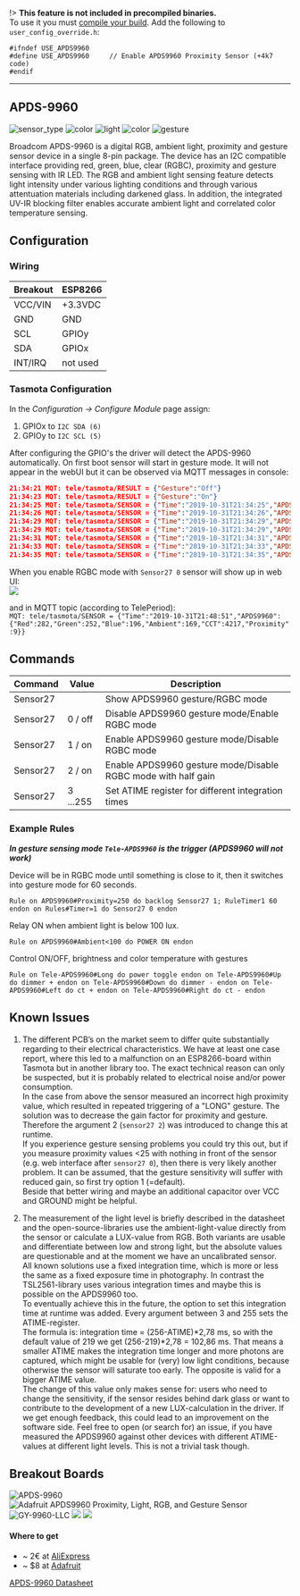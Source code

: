 !> **This feature is not included in precompiled binaries.**     
To use it you must [compile your build](compile-your-build). Add the following to `user_config_override.h`:
```
#ifndef USE_APDS9960
#define USE_APDS9960     // Enable APDS9960 Proximity Sensor (+4k7 code)
#endif
```
----
## APDS-9960
![sensor_type](https://img.shields.io/static/v1?label=connection&message=i2c&color=limegreen)
![color](https://img.shields.io/static/v1?label=sensor&message=color&color=magenta)
![light](https://img.shields.io/static/v1?label=%20&message=light&color=yellow)
![color](https://img.shields.io/static/v1?label=%20&message=gesture&color=brown)
![gesture](https://img.shields.io/static/v1?label=%20&message=proximity&color=orange)


Broadcom APDS-9960 is a digital RGB, ambient light, proximity and gesture sensor device in a single 8-pin package. The device has an I2C compatible interface providing red, green, blue, clear (RGBC), proximity and gesture sensing with IR LED. The RGB and ambient light sensing feature detects light intensity under various lighting conditions and through various attentuation materials including darkened glass. In addition, the integrated UV-IR blocking filter enables accurate ambient light and correlated color temperature sensing.

## Configuration
### Wiring
| Breakout | ESP8266   |
|----------|-----------|
| VCC/VIN  | +3.3VDC   |
| GND      | GND       |
| SCL      | GPIOy  |
| SDA      | GPIOx  |
| INT/IRQ  | not used  |

### Tasmota Configuration
In the _Configuration -> Configure Module_ page assign:
1. GPIOx to `I2C SDA (6)`
2. GPIOy to `I2C SCL (5)`

After configuring the GPIO's the driver will detect the APDS-9960 automatically.
On first boot sensor will start in gesture mode. It will not appear in the webUI but it can be observed via MQTT messages in console:

```json
21:34:21 MQT: tele/tasmota/RESULT = {"Gesture":"Off"}
21:34:23 MQT: tele/tasmota/RESULT = {"Gesture":"On"}
21:34:25 MQT: tele/tasmota/SENSOR = {"Time":"2019-10-31T21:34:25","APDS9960":{"None":1}}
21:34:26 MQT: tele/tasmota/SENSOR = {"Time":"2019-10-31T21:34:26","APDS9960":{"Right":1}}
21:34:29 MQT: tele/tasmota/SENSOR = {"Time":"2019-10-31T21:34:29","APDS9960":{"Down":1}}
21:34:29 MQT: tele/tasmota/SENSOR = {"Time":"2019-10-31T21:34:29","APDS9960":{"Right":1}}
21:34:31 MQT: tele/tasmota/SENSOR = {"Time":"2019-10-31T21:34:31","APDS9960":{"Left":1}}
21:34:33 MQT: tele/tasmota/SENSOR = {"Time":"2019-10-31T21:34:33","APDS9960":{"Up":1}}
21:34:35 MQT: tele/tasmota/SENSOR = {"Time":"2019-10-31T21:34:35","APDS9960":{"Down":1}}
```

When you enable RGBC mode with `Sensor27 0` sensor will show up in web UI:    
![](https://i.postimg.cc/W1Cn8Gy1/APDS-9960.png)

and in MQTT topic (according to TelePeriod):    
`MQT: tele/tasmota/SENSOR = {"Time":"2019-10-31T21:48:51","APDS9960":{"Red":282,"Green":252,"Blue":196,"Ambient":169,"CCT":4217,"Proximity":9}}`

## Commands
| Command | Value | Description |
|---|---|---|
| Sensor27 || Show APDS9960 gesture/RGBC mode |
| Sensor27 | 0 / off | Disable APDS9960 gesture mode/Enable RGBC mode |
| Sensor27 | 1 / on | Enable APDS9960 gesture mode/Disable RGBC mode |
| Sensor27 | 2 / on | Enable APDS9960 gesture mode/Disable RGBC mode with half gain|
| Sensor27 | 3 ...255 | Set ATIME register for different integration times|

### Example Rules
***In gesture sensing mode `Tele-APDS9960` is the trigger (APDS9960 will not work)***

Device will be in RGBC mode until something is close to it, then it switches into gesture mode for 60 seconds.    
```
Rule on APDS9960#Proximity=250 do backlog Sensor27 1; RuleTimer1 60 endon on Rules#Timer=1 do Sensor27 0 endon
```

Relay ON when ambient light is below 100 lux.    
``` 
Rule on APDS9960#Ambient<100 do POWER ON endon
```

Control ON/OFF, brightness and color temperature with gestures    
```
Rule on Tele-APDS9960#Long do power toggle endon on Tele-APDS9960#Up do dimmer + endon on Tele-APDS9960#Down do dimmer - endon on Tele-APDS9960#Left do ct + endon on Tele-APDS9960#Right do ct - endon
```

## Known Issues

1. The different PCB’s on the market seem to differ quite substantially regarding to their electrical characteristics. We have at least one case report, where this led to a malfunction on an ESP8266-board within Tasmota but in another library too. The exact technical reason can only be suspected, but it is probably related to electrical noise and/or power consumption.  
In the case from above the sensor measured an incorrect high proximity value, which resulted in repeated triggering of a "LONG" gesture. The solution was to decrease the gain factor for proximity and gesture. Therefore the argument 2 (`sensor27 2`) was introduced to change this at runtime.      
If you experience gesture sensing problems you could try this out, but if you measure proximity values <25 with nothing in front of the sensor (e.g. web interface after `sensor27 0`), then there is very likely another problem. It can be assumed, that the gesture sensitivity will suffer with reduced gain, so first try option 1 (=default).    
Beside that better wiring and maybe an additional capacitor over VCC and GROUND might be helpful.
  
2. The measurement of the light level is briefly described in the datasheet and the open-source-libraries use the ambient-light-value directly from the sensor or calculate a LUX-value from RGB. Both variants are usable and differentiate between low and strong light, but the absolute values are questionable and at the moment we have an uncalibrated sensor.     
All known solutions use a fixed integration time, which is more or less the same as a fixed exposure time in photography. In contrast the TSL2561-library uses various integration times and maybe this is possible on the APDS9960 too.  
To eventually achieve this in the future, the option to set this integration time at runtime was added. Every argument between 3 and 255 sets the ATIME-register.    
The formula is: integration time = (256-ATIME)*2,78 ms, so with the default value of 219 we get (256-219)*2,78 = 102,86 ms. That means a smaller ATIME makes the integration time longer and more photons are captured, which might be usable for (very) low light conditions, because otherwise the sensor will saturate too early. The opposite is valid for a bigger ATIME value.    
The change of this value only makes sense for: users who need to change the sensitivity, if the sensor resides behind dark glass or want to contribute to the development of a new LUX-calculation in the driver. If we get enough feedback, this could lead to an improvement on the software side. Feel free to open (or search for) an issue, if you have measured the APDS9960 against other devices with different ATIME-values at different light levels. This is not a trivial task though.

## Breakout Boards
![APDS-9960](https://ae01.alicdn.com/kf/HTB19_5yc6gy_uJjSZLeq6yPlFXad/APDS-9960-APDS9960.jpg_640x640.jpg)
![Adafruit APDS9960 Proximity, Light, RGB, and Gesture Sensor](https://cdn-learn.adafruit.com/assets/assets/000/046/169/medium800/light_apds.jpg?1504716001)
![GY-9960-LLC](https://ae01.alicdn.com/kf/HTB1kp4EpL9TBuNjy1zbxh4pepXaO/3Pcs-GY-9960-LLC-APDS-9960-RGB-Gesture-Sensor-Module-Board.jpeg_640x640.jpeg)
![](https://ae01.alicdn.com/kf/HTB10vNSlhSYBuNjSsphq6zGvVXa9/RGB-Proximity-Sensor-Detection-Direction-Gesture-APDS9960-APDS-9960-Non-Contact-Module.jpg_640x640.jpg)
![](https://ae01.alicdn.com/kf/HTB16R.JeUl7MKJjSZFDq6yOEpXah/APDS-9960-RGB-Ambient-Light-Short-range-Gesture-Module-Color-Module-Light-Module.jpg)

#### Where to get
  * ~ 2€ at [AliExpress](https://www.aliexpress.com/wholesale?catId=0&initiative_id=&SearchText=apds-9960)
  * ~ $8 at [Adafruit](https://www.adafruit.com/product/3595)

[APDS-9960 Datasheet](https://docs.broadcom.com/docs/AV02-4191EN)
